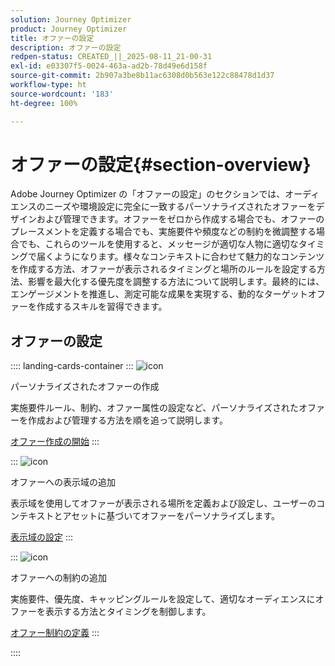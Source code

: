 ```yaml
---
solution: Journey Optimizer
product: Journey Optimizer
title: オファーの設定
description: オファーの設定
redpen-status: CREATED_||_2025-08-11_21-00-31
exl-id: e03307f5-0024-463a-ad2b-78d49e6d158f
source-git-commit: 2b907a3be8b11ac6308d0b563e122c88478d1d37
workflow-type: ht
source-wordcount: '183'
ht-degree: 100%

---
```


# オファーの設定{#section-overview}

Adobe Journey Optimizer の「オファーの設定」のセクションでは、オーディエンスのニーズや環境設定に完全に一致するパーソナライズされたオファーをデザインおよび管理できます。オファーをゼロから作成する場合でも、オファーのプレースメントを定義する場合でも、実施要件や頻度などの制約を微調整する場合でも、これらのツールを使用すると、メッセージが適切な人物に適切なタイミングで届くようになります。様々なコンテキストに合わせて魅力的なコンテンツを作成する方法、オファーが表示されるタイミングと場所のルールを設定する方法、影響を最大化する優先度を調整する方法について説明します。最終的には、エンゲージメントを推進し、測定可能な成果を実現する、動的なターゲットオファーを作成するスキルを習得できます。

## オファーの設定

:::: landing-cards-container
:::
![icon](https://cdn.experienceleague.adobe.com/icons/circle-play.svg)

パーソナライズされたオファーの作成

実施要件ルール、制約、オファー属性の設定など、パーソナライズされたオファーを作成および管理する方法を順を追って説明します。

[オファー作成の開始](../using/offers/offer-library/creating-personalized-offers.md)
:::

:::
![icon](https://cdn.experienceleague.adobe.com/icons/puzzle-piece.svg)

オファーへの表示域の追加

表示域を使用してオファーが表示される場所を定義および設定し、ユーザーのコンテキストとアセットに基づいてオファーをパーソナライズします。

[表示域の設定](../using/offers/offer-library/add-representations.md)
:::

:::
![icon](https://cdn.experienceleague.adobe.com/icons/bullseye.svg)

オファーへの制約の追加

実施要件、優先度、キャッピングルールを設定して、適切なオーディエンスにオファーを表示する方法とタイミングを制御します。

[オファー制約の定義](../using/offers/offer-library/add-constraints.md)
:::

::::
